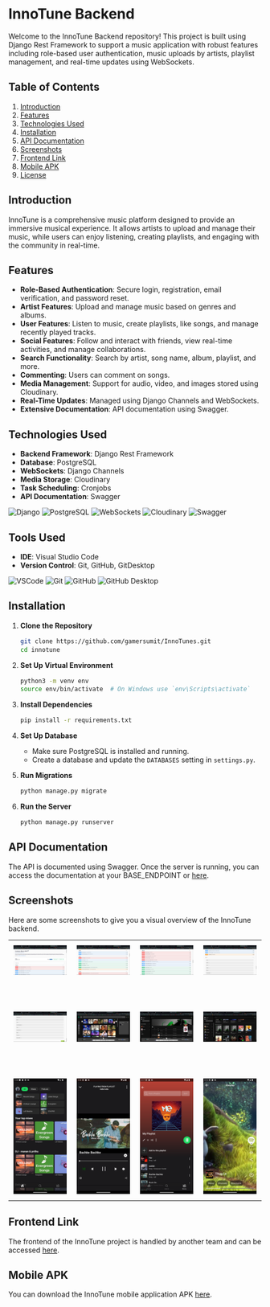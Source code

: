 # InnoTune Backend

Welcome to the InnoTune Backend repository! This project is built using Django Rest Framework to support a music application with robust features including role-based user authentication, music uploads by artists, playlist management, and real-time updates using WebSockets.

## Table of Contents

1. [Introduction](#introduction)
2. [Features](#features)
3. [Technologies Used](#technologies-used)
4. [Installation](#installation)
5. [API Documentation](#api-documentation)
6. [Screenshots](#screenshots)
7. [Frontend Link](#frontend-link)
8. [Mobile APK](#mobile-apk)
9. [License](#license)

## Introduction

InnoTune is a comprehensive music platform designed to provide an immersive musical experience. It allows artists to upload and manage their music, while users can enjoy listening, creating playlists, and engaging with the community in real-time.

## Features

- **Role-Based Authentication**: Secure login, registration, email verification, and password reset.
- **Artist Features**: Upload and manage music based on genres and albums.
- **User Features**: Listen to music, create playlists, like songs, and manage recently played tracks.
- **Social Features**: Follow and interact with friends, view real-time activities, and manage collaborations.
- **Search Functionality**: Search by artist, song name, album, playlist, and more.
- **Commenting**: Users can comment on songs.
- **Media Management**: Support for audio, video, and images stored using Cloudinary.
- **Real-Time Updates**: Managed using Django Channels and WebSockets.
- **Extensive Documentation**: API documentation using Swagger.

## Technologies Used

- **Backend Framework**: Django Rest Framework
- **Database**: PostgreSQL
- **WebSockets**: Django Channels
- **Media Storage**: Cloudinary
- **Task Scheduling**: Cronjobs
- **API Documentation**: Swagger

<p align="left">
  <img src="https://img.shields.io/badge/Django-092E20?style=for-the-badge&logo=django&logoColor=white" alt="Django" />
  <img src="https://img.shields.io/badge/PostgreSQL-336791?style=for-the-badge&logo=postgresql&logoColor=white" alt="PostgreSQL" />
  <img src="https://img.shields.io/badge/WebSockets-000000?style=for-the-badge&logo=websocket&logoColor=white" alt="WebSockets" />
  <img src="https://img.shields.io/badge/Cloudinary-3448C5?style=for-the-badge&logo=cloudinary&logoColor=white" alt="Cloudinary" />
  <img src="https://img.shields.io/badge/Swagger-85EA2D?style=for-the-badge&logo=swagger&logoColor=white" alt="Swagger" />
</p>

## Tools Used

- **IDE**: Visual Studio Code
- **Version Control**: Git, GitHub, GitDesktop

<p align="left">
  <img src="https://img.shields.io/badge/VSCode-007ACC?style=for-the-badge&logo=visual-studio-code&logoColor=white" alt="VSCode" />
  <img src="https://img.shields.io/badge/Git-F05032?style=for-the-badge&logo=git&logoColor=white" alt="Git" />
  <img src="https://img.shields.io/badge/GitHub-181717?style=for-the-badge&logo=github&logoColor=white" alt="GitHub" />
  <img src="https://img.shields.io/badge/GitHub_Desktop-181717?style=for-the-badge&logo=github-desktop&logoColor=white" alt="GitHub Desktop" />
</p>


## Installation

1. **Clone the Repository**
    ```sh
    git clone https://github.com/gamersumit/InnoTunes.git
    cd innotune
    ```

2. **Set Up Virtual Environment**
    ```sh
    python3 -m venv env
    source env/bin/activate  # On Windows use `env\Scripts\activate`
    ```

3. **Install Dependencies**
    ```sh
    pip install -r requirements.txt
    ```

4. **Set Up Database**
    - Make sure PostgreSQL is installed and running.
    - Create a database and update the `DATABASES` setting in `settings.py`.
  
5. **Run Migrations**
    ```sh
    python manage.py migrate
    ```

6. **Run the Server**
    ```sh
    python manage.py runserver
    ```

## API Documentation

The API is documented using Swagger. Once the server is running, you can access the documentation at your BASE_ENDPOINT or [here](https://innotunes.onrender.com).


## Screenshots

Here are some screenshots to give you a visual overview of the InnoTune backend.

<table>
  <tr>
    <td style="padding: 10px;">
      <img src="screenshots/Screenshot1.png" alt="Screenshot 1" width="200">
    </td>
    <td style="padding: 10px;">
      <img src="screenshots/Screenshot2.png" alt="Screenshot 2" width="200">
    </td>
    <td style="padding: 10px;">
      <img src="screenshots/Screenshot3.png" alt="Screenshot 3" width="200">
    </td>
    <td style="padding: 10px;">
      <img src="screenshots/Screenshot4.png" alt="Screenshot 4" width="200">
    </td>
  </tr>
  <tr style="height: 50px;"></tr> <!-- Empty row for spacing -->
  <tr>
    <td style="padding: 10px;">
      <img src="screenshots/Screenshot5.png" alt="Screenshot 5" width="200">
    </td>
    <td style="padding: 10px;">
      <img src="screenshots/Screenshot6.png" alt="Screenshot 6" width="200">
    </td>
    <td style="padding: 10px;">
      <img src="screenshots/Screenshot7.png" alt="Screenshot 7" width="200">
    </td>
    <td style="padding: 10px;">
      <img src="screenshots/Screenshot8.png" alt="Screenshot 8" width="200">
    </td>
  </tr>
  <tr style="height: 50px;"></tr> <!-- Empty row for spacing -->
  <tr>
    <td style="padding: 10px;">
      <img src="screenshots/Screenshot9.png" alt="Screenshot 9" width="200">
    </td>
    <td style="padding: 10px;">
      <img src="screenshots/Screenshot10.png" alt="Screenshot 10" width="200">
    </td>
    <td style="padding: 10px;">
      <img src="screenshots/Screenshot12.png" alt="Screenshot 12" width="200">
    </td>
    <td style="padding: 10px;">
      <img src="screenshots/Screenshot13.png" alt="Screenshot 13" width="200">
    </td>
  </tr>
</table>





## Frontend Link

The frontend of the InnoTune project is handled by another team and can be accessed [here](https://innotune.vercel.app).

## Mobile APK

You can download the InnoTune mobile application APK [here](link-to-your-apk-file).

